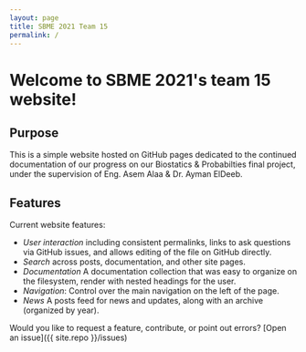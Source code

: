 ```yaml
---
layout: page
title: SBME 2021 Team 15
permalink: /
---
```


# Welcome to SBME 2021's team 15 website!

## Purpose

This is a simple website hosted on GitHub pages dedicated to the continued documentation of our progress on our Biostatics & Probabilties final project, under the supervision of Eng. Asem Alaa & Dr.  Ayman ElDeeb.

## Features

Current website features:

 - *User interaction* including consistent permalinks, links to ask questions via GitHub issues, and allows editing of the file on GitHub directly.
 - *Search* across posts, documentation, and other site pages.
 - *Documentation* A documentation collection that was easy to organize on the filesystem, render with nested headings for the user.
 - *Navigation*: Control over the main navigation on the left of the page.
 - *News* A posts feed for news and updates, along with an archive (organized by year).


Would you like to request a feature, contribute, or point out errors?
[Open an issue]({{ site.repo }}/issues)
